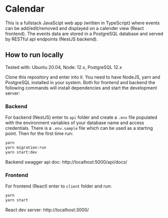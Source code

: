 # Calendar

This is a fullstack JavaScipt web app (written in TypeScript) where events can be add/edit/removed and displayed on a calender view (React frontend). The events data are stored in a PostgreSQL database and served by RESTful api endpoints (NestJS backend).


## How to run locally

Tested with: Ubuntu 20.04, Node: 12.x, PostgreSQL 12.x

Clone this repository and enter into it. You need to have NodeJS, yarn and PostgreSQL installed in your system. Both for frontend and backend the following commands will install dependencies and start the development server:

### Backend
For backend (NestJS) enter to `api` folder and create a `.env` file populated with the environment variables of your database name and access credentials. There is a `.env.sample` file which can be used as a starting point. Then for the first time run:

```bash
yarn
yarn migration:run
yarn start:dev
```
Backend swagger api doc: http://localhost:5000/api/docs/

### Frontend
For frontend (React) enter to `client` folder and run:

```bash
yarn
yarn start
```
React dev server: http://localhost:3000/
